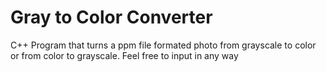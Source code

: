 # Gray to Color Converter
C++ Program that turns a ppm file formated photo from grayscale to color or from color to grayscale.
Feel free to input in any way
